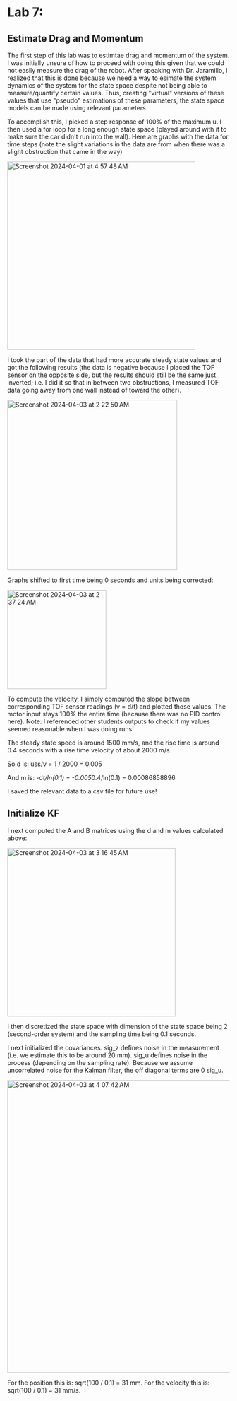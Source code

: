# Lab 7:

## Estimate Drag and Momentum

The first step of this lab was to estimtae drag and momentum of the system. I was initially unsure of how to proceed with doing this given that we could not easily measure the drag of the robot. After speaking with Dr. Jaramillo, I realized that this is done because we need a way to esimate the system dynamics of the system for the state space despite not being able to measure/quantify certain values. Thus, creating "virtual" versions of these values that use "pseudo" estimations of these parameters, the state space models can be made using relevant parameters.

To accomplish this, I picked a step response of 100% of the maximum u. I then used a for loop for a long enough state space (played around with it to make sure the car didn't run into the wall). Here are graphs with the data for time steps (note the slight variations in the data are from when there was a slight obstruction that came in the way)

<img width="426" alt="Screenshot 2024-04-01 at 4 57 48 AM" src="https://github.com/ns14/ns14.github.io/assets/65001356/884d0485-8c17-46cf-814e-287654a7d1c5">

I took the part of the data that had more accurate steady state values and got the following results (the data is negative because I placed the TOF sensor on the opposite side, but the results should still be the same just inverted; i.e. I did it so that in between two obstructions, I measured TOF data going away from one wall instead of toward the other).

<img width="385" alt="Screenshot 2024-04-03 at 2 22 50 AM" src="https://github.com/ns14/ns14.github.io/assets/65001356/6dd4ae7a-e357-413f-ad66-f1c86ad4ecb2">

Graphs shifted to first time being 0 seconds and units being corrected:

<img width="224" alt="Screenshot 2024-04-03 at 2 37 24 AM" src="https://github.com/ns14/ns14.github.io/assets/65001356/9f149ab6-f2fa-4f63-80cf-a4da5af71733">

To compute the velocity, I simply computed the slope between corresponding TOF sensor readings (v = d/t) and plotted those values. The motor input stays 100% the entire time (because there was no PID control here). Note: I referenced other students outputs to check if my values seemed reasonable when I was doing runs!

The steady state speed is around 1500 mm/s, and the rise time is around 0.4 seconds with a rise time velocity of about 2000 m/s.

So d is: uss/v = 1 / 2000 = 0.005 

And m is: -d*t/ln(0.1) = -0.005*0.4/ln(0.1) = 0.00086858896

I saved the relevant data to a csv file for future use!

## Initialize KF

I next computed the A and B matrices using the d and m values calculated above:

<img width="381" alt="Screenshot 2024-04-03 at 3 16 45 AM" src="https://github.com/ns14/ns14.github.io/assets/65001356/a65531a2-f59c-4a1b-99f8-d368dfcdfc9a">

I then discretized the state space with dimension of the state space being 2 (second-order system) and the sampling time being 0.1 seconds.

I next initialized the covariances. sig_z defines noise in the measurement (i.e. we estimate this to be around 20 mm). sig_u defines noise in the process (depending on the sampling rate). Because we assume uncorrelated noise for the Kalman filter, the off diagonal terms are 0 sig_u.

<img width="662" alt="Screenshot 2024-04-03 at 4 07 42 AM" src="https://github.com/ns14/ns14.github.io/assets/65001356/0569b1d7-c811-48e8-9a87-cae5bf4857c0">


For the position this is: sqrt(100 / 0.1) = 31 mm.
For the velocity this is: sqrt(100 / 0.1) = 31 mm/s.
